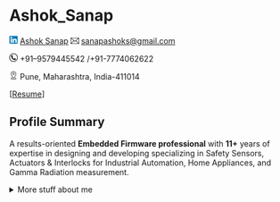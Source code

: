 # Ashok_Sanap
![Alt text](https://github.com/Ashok-Sanap/Ashok_Sanap/blob/feature_doc/icon/linked-in.png) [Ashok Sanap](https://www.linkedin.com/in/ashok-s-sanap/) ![](https://github.com/Ashok-Sanap/Ashok_Sanap/blob/feature_doc/icon/email-icon.png) sanapashoks@gmail.com 

![](https://github.com/Ashok-Sanap/Ashok_Sanap/blob/feature_doc/icon/contact.png)  +91–9579445542 /+91-7774062622

![](https://github.com/Ashok-Sanap/Ashok_Sanap/blob/feature_doc/icon/address.png) Pune, Maharashtra, India-411014

[<a href="https://github.com/Ashok-Sanap/Ashok_Sanap/blob/main/Resume/Ashok_Sanap_EmbeddedLeadEngineer_11%2BYears.pdf" download>Resume</a>]
## 
## Profile Summary
A results-oriented **Embedded Firmware professional** with **11+** years of expertise in designing and developing specializing in Safety Sensors, Actuators & Interlocks for Industrial Automation, Home Appliances, and Gamma Radiation measurement.


<details>
<summary>
  More stuff about me
</summary>

## Quick overview


#### GitHub stats 
<a href="https://github.com/anuraghazra/github-readme-stats">
  <img align="center" src="https://github-readme-stats.anuraghazra1.vercel.app/api?username=filiptronicek&show_icons=true&line_height=27&include_all_commits=true" alt="My github stats" />
</a>  


 (also from a project I have contributed to, [anuraghazra/github-readme-stats](https://github.com/anuraghazra/github-readme-stats))
* Latest blog post: <a class="post" href="https://blog.trnck.dev/365-gitpods/">"365 'podder days" (published on August 20, 2022)</a>

Biggest supporters of my OSS work ($25 or more in [my tiers](https://github.com/sponsors/filiptronicek/)):
* [Brian Douglas](https://github.com/bdougie) 
* [Kyle Daigle](https://github.com/kdaigle)


### What I do

I do Open Source. In fact, I do Open Source so much, that 95% of my work on
GitHub is free and open to everyone. I am really passionate about doing web
development, it is in my opinion the best combination of logical programming and
(sometimes) beautiful design.

## My skills 📜

### Web technologies

- JavaScript
  ([LinkedIn Assesments Certified](https://www.linkedin.com/in/filiptronicek/))
- TypeScript
- Next.js
- Prisma
- HTML, CSS
  ([Microsoft Certified](https://www.youracclaim.com/badges/6d5a4a58-c895-4d7e-a725-db1441e9d979/public_url))
- SCSS
- Node.js ([LinkedIn Assesments Certified](https://www.linkedin.com/in/filiptronicek/))
- Deno
- WordPress
  ([LinkedIn Assesments Certified](https://www.linkedin.com/in/filiptronicek/))
- PHP
- MySQL
- Microsoft Azure ([AZ 900 Certification](https://www.credly.com/badges/1da5ef87-dc8f-4aeb-8870-c19d0e020895/public_url))

### Application Development

- Python ([Microsoft Certified](https://www.youracclaim.com/badges/46b260a8-ef2c-41a3-9f61-aa0920eab84a/public_url))
- C++ (sort of)

### Productivity utilities

- Microsoft Office - I am a Certified
  [Excel](https://www.youracclaim.com/badges/36154164-82b5-4fbf-b65c-c152af720245/public_url)
  and
  [Word](https://www.youracclaim.com/badges/6f4eee1d-3379-4a8b-b846-35762708d4b8/public_url)
  Expert

### Languages 🌐

| Language      | Proficiency                                                               |
| ------------- | ------------------------------------------------------------------------- |
| English (duh) | C2 ([EFSET certified](https://www.efset.org/cert/5P5Pp1))                 |
| German        | B1 ([DSD Certificate](https://www.goethe.de/en/spr/kup/prf/prf/gb1.html)) |
| Czech         | Native language                                                           |

## What I'm currently learning 📚

- Diving into VS Code's code base
- Typescript's magic
- Rust's blazing-fastness

## My own dictionary 📕:

| Word / abreviation | Meaning                                                | Note                                             |
| ------------------ | ------------------------------------------------------ | ------------------------------------------------ |
| FFO                | Fífa Friendly Office (a place where I can work safely) | Idea by [@aellopos](https://github.com/aellopos) |

</details>
